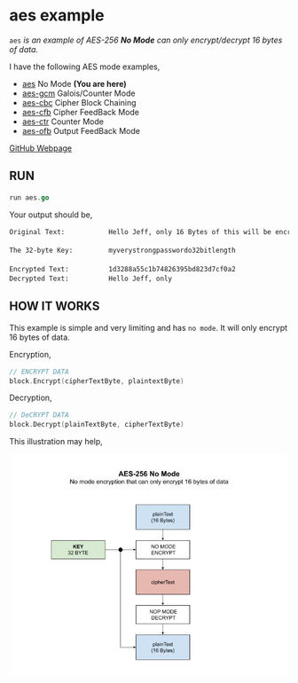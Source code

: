 # aes example

`aes` _is an example of
AES-256 **No Mode**
can only encrypt/decrypt 16 bytes of data._

I have the following AES mode examples,

* [aes](https://github.com/JeffDeCola/my-go-examples/tree/master/encryption-decryption/aes)
  No Mode **(You are here)**
* [aes-gcm](https://github.com/JeffDeCola/my-go-examples/tree/master/encryption-decryption/aes-gcm)
  Galois/Counter Mode
* [aes-cbc](https://github.com/JeffDeCola/my-go-examples/tree/master/encryption-decryption/aes-cbc)
  Cipher Block Chaining
* [aes-cfb](https://github.com/JeffDeCola/my-go-examples/tree/master/encryption-decryption/aes-cfb)
  Cipher FeedBack Mode
* [aes-ctr](https://github.com/JeffDeCola/my-go-examples/tree/master/encryption-decryption/aes-ctr)
  Counter Mode
* [aes-ofb](https://github.com/JeffDeCola/my-go-examples/tree/master/encryption-decryption/aes-ofb)
  Output FeedBack Mode

[GitHub Webpage](https://jeffdecola.github.io/my-go-examples/)

## RUN

```go
run aes.go
```

Your output should be,

```txt
Original Text:           Hello Jeff, only 16 Bytes of this will be encrypted.

The 32-byte Key:         myverystrongpasswordo32bitlength

Encrypted Text:          1d3288a55c1b74826395bd823d7cf0a2
Decrypted Text:          Hello Jeff, only
```

## HOW IT WORKS

This example is simple and very limiting and has `no mode`.
It will only encrypt 16 bytes of data.

Encryption,

```go
// ENCRYPT DATA
block.Encrypt(cipherTextByte, plaintextByte)
```

Decryption,

```go
// DeCRYPT DATA
block.Decrypt(plainTextByte, cipherTextByte)
```

This illustration may help,

![IMAGE - aes - IMAGE](../../docs/pics/aes.jpg)
